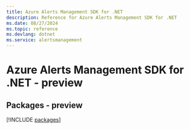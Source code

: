 ```yaml
---
title: Azure Alerts Management SDK for .NET
description: Reference for Azure Alerts Management SDK for .NET
ms.date: 08/27/2024
ms.topic: reference
ms.devlang: dotnet
ms.service: alertsmanagement
---
```

# Azure Alerts Management SDK for .NET - preview
## Packages - preview
[!INCLUDE [packages](alerts-management-index.md)]